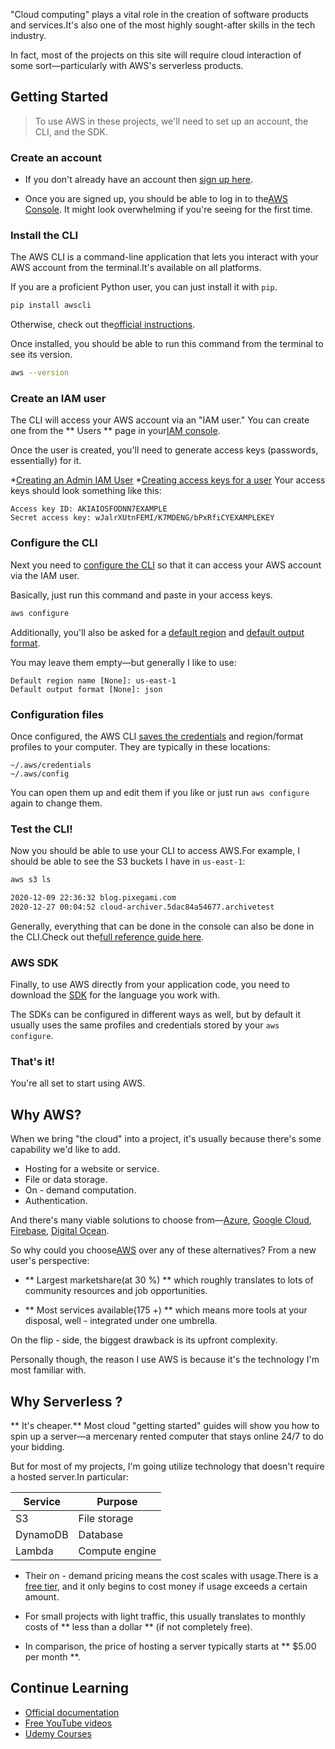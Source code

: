 
"Cloud computing" plays a vital role in the creation of software products and services.It's also one of the most highly sought-after skills in the tech industry.

In fact, most of the projects on this site will require cloud interaction of some sort—particularly with AWS's serverless products.

## Getting Started

  > To use AWS in these projects, we'll need to set up an account, the CLI, and the SDK.

### Create an account

- If you don't already have an account then [sign up here](https://portal.aws.amazon.com/billing/signup#/start).

- Once you are signed up, you should be able to log in to the[AWS Console](https://aws.amazon.com/console/). It might look overwhelming if you're seeing for the first time.

### Install the CLI

The AWS CLI is a command-line application that lets you interact with your AWS account from the terminal.It's available on all platforms.

If you are a proficient Python user, you can just install it with `pip`.

```bash
pip install awscli
```

Otherwise, check out the[official instructions](https://docs.aws.amazon.com/cli/latest/userguide/cli-chap-install.html).

Once installed, you should be able to run this command from the terminal to see its version.

```bash
aws --version
```

### Create an IAM user

The CLI will access your AWS account via an "IAM user." You can create one from the ** Users ** page in your[IAM console](https://console.aws.amazon.com/iam).

Once the user is created, you'll need to generate access keys (passwords, essentially) for it.

*[Creating an Admin IAM User](https://docs.aws.amazon.com/IAM/latest/UserGuide/getting-started_create-admin-group.html)
*[Creating access keys for a user](https://docs.aws.amazon.com/IAM/latest/UserGuide/id_credentials_access-keys.html#Using_CreateAccessKey)
Your access keys should look something like this:

```
Access key ID: AKIAIOSFODNN7EXAMPLE
Secret access key: wJalrXUtnFEMI/K7MDENG/bPxRfiCYEXAMPLEKEY
```


### Configure the CLI

Next you need to [configure the CLI](https://docs.aws.amazon.com/cli/latest/userguide/cli-configure-quickstart.html) so that it can access your AWS account via the IAM user.

Basically, just run this command and paste in your access keys.

```bash
aws configure
```

Additionally, you'll also be asked for a [default region](https://docs.aws.amazon.com/cli/latest/userguide/cli-configure-quickstart.html#cli-configure-quickstart-region) and [default output format](https://docs.aws.amazon.com/cli/latest/userguide/cli-configure-quickstart.html#cli-configure-quickstart-format).

You may leave them empty—but generally I like to use:

```
Default region name [None]: us-east-1
Default output format [None]: json
```

### Configuration files

Once configured, the AWS CLI [saves the credentials](https://docs.aws.amazon.com/cli/latest/userguide/cli-configure-files.html) and region/format profiles to your computer. They are typically in these locations:

```
~/.aws/credentials
~/.aws/config
```
You can open them up and edit them if you like or just run `aws configure` again to change them.

### Test the CLI!

Now you should be able to use your CLI to access AWS.For example, I should be able to see the S3 buckets I have in `us-east-1`:

```bash
aws s3 ls

2020-12-09 22:36:32 blog.pixegami.com
2020-12-27 00:04:52 cloud-archiver.5dac84a54677.archivetest
```

Generally, everything that can be done in the console can also be done in the CLI.Check out the[full reference guide here](https://docs.aws.amazon.com/cli/latest/index.html).

### AWS SDK

Finally, to use AWS directly from your application code, you need to download the [SDK](https://aws.amazon.com/tools/) for the language you work with.

  The SDKs can be configured in different ways as well, but by default it usually uses the same profiles and credentials stored by your `aws configure`.


### That's it! 

  You're all set to start using AWS.

## Why AWS?

When we bring "the cloud" into a project, it's usually because there's some capability we'd like to add.

* Hosting for a website or service.
* File or data storage.
* On - demand computation.
* Authentication.

And there's many viable solutions to choose from—[Azure](https://azure.microsoft.com/en-au/), [Google Cloud](https://cloud.google.com), [Firebase](https://firebase.google.com), [Digital Ocean](https://try.digitalocean.com).

So why could you choose[AWS](https://aws.amazon.com/what-is-aws/) over any of these alternatives? From a new user's perspective:

* ** Largest marketshare(at 30 %) ** which roughly translates to lots of community resources and job opportunities.

* ** Most services available(175 +) ** which means more tools at your disposal, well - integrated under one umbrella.

On the flip - side, the biggest drawback is its upfront complexity.

Personally though, the reason I use AWS is because it's the technology I'm most familiar with.


## Why Serverless ?

** It's cheaper.** Most cloud "getting started" guides will show you how to spin up a server—a mercenary rented computer that stays online  24/7 to do your bidding.

But for most of my projects, I'm going utilize technology that doesn't require a hosted server.In particular:

| Service | Purpose |
| --- | --- |
| S3 | File storage |
| DynamoDB | Database |
| Lambda | Compute engine |

- Their on - demand pricing means the cost scales with usage.There is a [free tier](https://aws.amazon.com/free/?all-free-tier.sort-by=item.additionalFields.SortRank&all-free-tier.sort-order=asc), and it only begins to cost money if usage exceeds a certain amount.

- For small projects with light traffic, this usually translates to monthly costs of ** less than a dollar ** (if not completely free).

- In comparison, the price of hosting a server typically starts at ** $5.00 per month **.

## Continue Learning

* [Official documentation](https://aws.amazon.com/getting-started/)
* [Free YouTube videos](https://www.youtube.com/watch?v=ubCNZRNjhyo)
* [Udemy Courses](https://www.udemy.com/course/aws-certified-developer-associate/)
